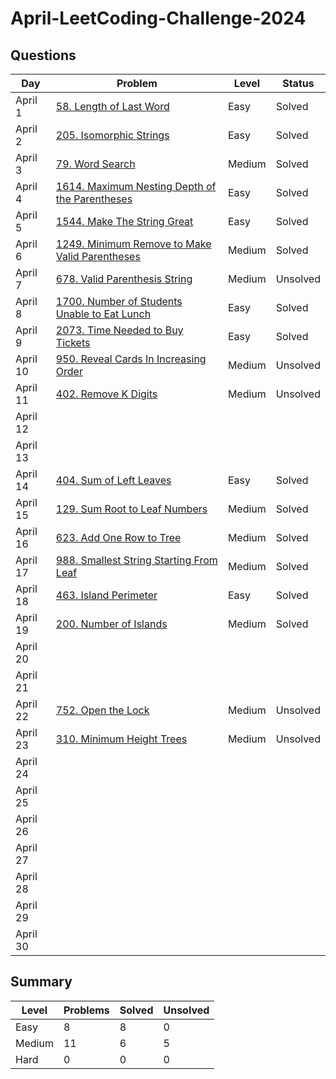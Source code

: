 # April-LeetCoding-Challenge-2024

## Questions
| Day | Problem | Level | Status |
| --- | --- | --- | --- |
| April 1 | [58. Length of Last Word](https://leetcode.com/problems/length-of-last-word/) | Easy | Solved |
| April 2 | [205. Isomorphic Strings](https://leetcode.com/problems/isomorphic-strings/) | Easy | Solved |
| April 3 | [79. Word Search](https://leetcode.com/problems/word-search/) | Medium | Solved |
| April 4 | [1614. Maximum Nesting Depth of the Parentheses](https://leetcode.com/problems/maximum-nesting-depth-of-the-parentheses/) | Easy | Solved |
| April 5 | [1544. Make The String Great](https://leetcode.com/problems/make-the-string-great/) | Easy | Solved |
| April 6 | [1249. Minimum Remove to Make Valid Parentheses](https://leetcode.com/problems/minimum-remove-to-make-valid-parentheses/) | Medium | Solved |
| April 7 | [678. Valid Parenthesis String](https://leetcode.com/problems/valid-parenthesis-string/) | Medium | Unsolved |
| April 8 | [1700. Number of Students Unable to Eat Lunch](https://leetcode.com/problems/number-of-students-unable-to-eat-lunch/) | Easy | Solved |
| April 9 | [2073. Time Needed to Buy Tickets](https://leetcode.com/problems/time-needed-to-buy-tickets/) | Easy | Solved |
| April 10 | [950. Reveal Cards In Increasing Order](https://leetcode.com/problems/reveal-cards-in-increasing-order/) | Medium | Unsolved |
| April 11 | [402. Remove K Digits](https://leetcode.com/problems/remove-k-digits/) | Medium | Unsolved |
| April 12 | []() |  |  |
| April 13 | []() |  |  |
| April 14 | [404. Sum of Left Leaves](https://leetcode.com/problems/sum-of-left-leaves/) | Easy | Solved |
| April 15 | [129. Sum Root to Leaf Numbers](https://leetcode.com/problems/sum-root-to-leaf-numbers/) | Medium | Solved |
| April 16 | [623. Add One Row to Tree](https://leetcode.com/problems/add-one-row-to-tree/) | Medium | Solved |
| April 17 | [988. Smallest String Starting From Leaf](https://leetcode.com/problems/smallest-string-starting-from-leaf/) | Medium | Solved |
| April 18 | [463. Island Perimeter](https://leetcode.com/problems/island-perimeter/) | Easy | Solved |
| April 19 | [200. Number of Islands](https://leetcode.com/problems/number-of-islands/) | Medium | Solved |
| April 20 | []() |  |  |
| April 21 | []() |  |  |
| April 22 | [752. Open the Lock](https://leetcode.com/problems/open-the-lock/) | Medium | Unsolved |
| April 23 | [310. Minimum Height Trees](https://leetcode.com/problems/minimum-height-trees/) | Medium | Unsolved |
| April 24 | []() |  |  |
| April 25 | []() |  |  |
| April 26 | []() |  |  |
| April 27 | []() |  |  |
| April 28 | []() |  |  |
| April 29 | []() |  |  |
| April 30 | []() |  |  |


## Summary
| Level  | Problems | Solved | Unsolved |
| ---    | --- | --- | --- |
| Easy   | 8 | 8 | 0 |
| Medium | 11 | 6 | 5 |
| Hard   | 0 | 0 | 0 |
